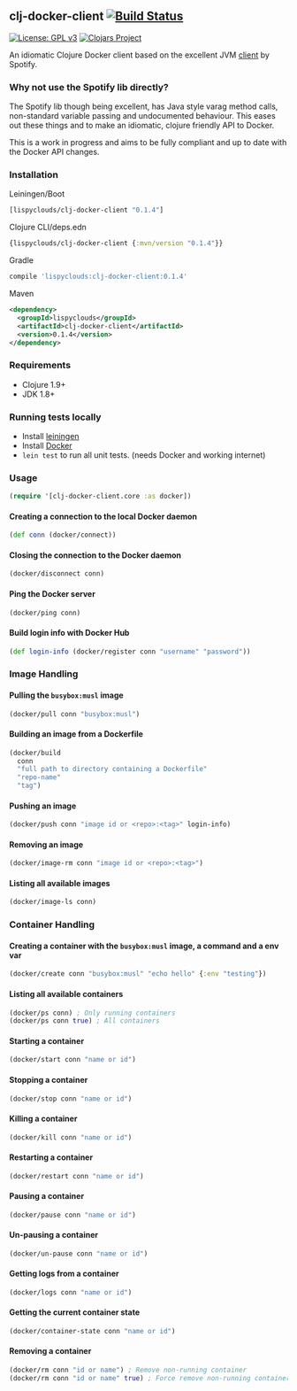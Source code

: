 ## clj-docker-client [![Build Status](https://travis-ci.org/lispyclouds/clj-docker-client.svg?branch=master)](https://travis-ci.org/lispyclouds/clj-docker-client)

[![License: GPL v3](https://img.shields.io/badge/license-GPL%20v3-blue.svg?style=flat-square)](http://www.gnu.org/licenses/gpl-3.0)
[![Clojars Project](https://img.shields.io/clojars/v/lispyclouds/clj-docker-client.svg?style=flat-square)](https://clojars.org/lispyclouds/clj-docker-client)

An idiomatic Clojure Docker client based on the excellent JVM [client](https://github.com/spotify/docker-client) by Spotify.

### Why not use the Spotify lib directly?
The Spotify lib though being excellent, has Java style varag method calls,
non-standard variable passing and undocumented behaviour. This eases out these 
things and to make an idiomatic, clojure friendly API to Docker.   

This is a work in progress and aims to be fully compliant and up to date with the Docker API changes. 

### Installation
Leiningen/Boot
```clojure
[lispyclouds/clj-docker-client "0.1.4"]
```

Clojure CLI/deps.edn
```clojure
{lispyclouds/clj-docker-client {:mvn/version "0.1.4"}}
```

Gradle
```groovy
compile 'lispyclouds:clj-docker-client:0.1.4'
```

Maven
```xml
<dependency>
  <groupId>lispyclouds</groupId>
  <artifactId>clj-docker-client</artifactId>
  <version>0.1.4</version>
</dependency>
```

### Requirements
- Clojure 1.9+
- JDK 1.8+

### Running tests locally
- Install [leiningen](https://leiningen.org/)
- Install [Docker](https://www.docker.com/)
- `lein test` to run all unit tests. (needs Docker and working internet)

### Usage

```clojure
(require '[clj-docker-client.core :as docker])
```

#### Creating a connection to the local Docker daemon
```clojure
(def conn (docker/connect))
```

#### Closing the connection to the Docker daemon
```clojure
(docker/disconnect conn)
```

#### Ping the Docker server
```clojure
(docker/ping conn)
```

#### Build login info with Docker Hub
```clojure
(def login-info (docker/register conn "username" "password"))
```

### Image Handling

#### Pulling the `busybox:musl` image
```clojure
(docker/pull conn "busybox:musl")
```

#### Building an image from a Dockerfile
```clojure
(docker/build
  conn
  "full path to directory containing a Dockerfile"
  "repo-name"
  "tag")
```

#### Pushing an image
```clojure
(docker/push conn "image id or <repo>:<tag>" login-info)
```

#### Removing an image
```clojure
(docker/image-rm conn "image id or <repo>:<tag>")
```

#### Listing all available images
```clojure
(docker/image-ls conn)
```

### Container Handling

#### Creating a container with the `busybox:musl` image, a command and a env var
```clojure
(docker/create conn "busybox:musl" "echo hello" {:env "testing"})
```

#### Listing all available containers
```clojure
(docker/ps conn) ; Only running containers
(docker/ps conn true) ; All containers
```

#### Starting a container
```clojure
(docker/start conn "name or id")
```

#### Stopping a container
```clojure
(docker/stop conn "name or id")
```

#### Killing a container
```clojure
(docker/kill conn "name or id")
```

#### Restarting a container
```clojure
(docker/restart conn "name or id")
```

#### Pausing a container
```clojure
(docker/pause conn "name or id")
```

#### Un-pausing a container
```clojure
(docker/un-pause conn "name or id")
```

#### Getting logs from a container
```clojure
(docker/logs conn "name or id")
```

#### Getting the current container state
```clojure
(docker/container-state conn "name or id")
```

#### Removing a container
```clojure
(docker/rm conn "id or name") ; Remove non-running container
(docker/rm conn "id or name" true) ; Force remove non-running container
```
